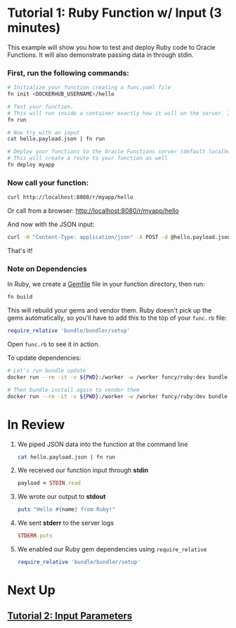 # Tutorial 1: Ruby Function w/ Input (3 minutes)

This example will show you how to test and deploy Ruby code to Oracle Functions. It will also demonstrate passing data in through stdin.

### First, run the following commands:

```sh
# Initialize your function creating a func.yaml file
fn init <DOCKERHUB_USERNAME>/hello

# Test your function. 
# This will run inside a container exactly how it will on the server. It will also install and vendor dependencies from Gemfile
fn run

# Now try with an input
cat hello.payload.json | fn run

# Deploy your functions to the Oracle Functions server (default localhost:8080)
# This will create a route to your function as well
fn deploy myapp
```
### Now call your function:

```sh
curl http://localhost:8080/r/myapp/hello
```

Or call from a browser: [http://localhost:8080/r/myapp/hello](http://localhost:8080/r/myapp/hello)

And now with the JSON input:

```sh
curl -H "Content-Type: application/json" -X POST -d @hello.payload.json http://localhost:8080/r/myapp/hello
```

That's it!

### Note on Dependencies

In Ruby, we create a [Gemfile](http://bundler.io/gemfile.html) file in your function directory, then run:

```sh
fn build
```

This will rebuild your gems and vendor them. Ruby doesn't pick up the gems automatically, so you'll have to add this to the top of your `func.rb` file:

```ruby
require_relative 'bundle/bundler/setup'
```

Open `func.rb` to see it in action.

To update dependencies:

```sh
# Let's run bundle update
docker run --rm -it -v ${PWD}:/worker -w /worker funcy/ruby:dev bundle update

# Then bundle install again to vendor them
docker run --rm -it -v ${PWD}:/worker -w /worker funcy/ruby:dev bundle install --standalone --clean
```

# In Review

1. We piped JSON data into the function at the command line
    ```sh
    cat hello.payload.json | fn run
    ```

2. We received our function input through **stdin**
    ```ruby
    payload = STDIN.read
    ```

3. We wrote our output to **stdout**
    ```ruby
    puts "Hello #{name} from Ruby!"
    ```

4. We sent **stderr** to the server logs
    ```ruby
    STDERR.puts
    ```

5. We enabled our Ruby gem dependencies using `require_relative`
    ```ruby
    require_relative 'bundle/bundler/setup'
    ```


# Next Up
## [Tutorial 2: Input Parameters](examples/tutorial/params)



